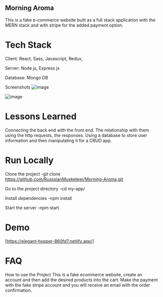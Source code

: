 ## Morning Aroma
This is a fake e-commerce website built as a full stack application with the MERN stack and with stripe for the added payment option.

# Tech Stack
Client: React, Sass, Javascript, Redux,

Server: Node js, Express js

Database: Mongo DB

Screenshots
![image](https://github.com/SagidAnowar/Coffee-Store/assets/121697604/1e5ea3e0-de42-49f3-b427-5f721aae91a9)

![image](https://github.com/SagidAnowar/Coffee-Store/assets/121697604/6ae466c0-81b0-48ed-b3bc-79b5b532e3e8)

# Lessons Learned
Connecting the back end with the front end. The relationship with them using the http requests, the responses. Using a database to store user information and then manipulating it for a CRUD app.

# Run Locally
Clone the project
-git clone https://github.com/RusssianMusketeer/Morning-Aroma.git

Go to the project directory
-cd my-app/

Install dependencies
-npm install

Start the server
-npm start

# Demo
[https://elegant-hopper-860fd7.netlify.app/]

# FAQ
How to use the Project
This is a fake ecommerce website, create an account and then add the desired products into the cart. Make the payment with the fake stripe account and you will receive an email with the order confirmation.

